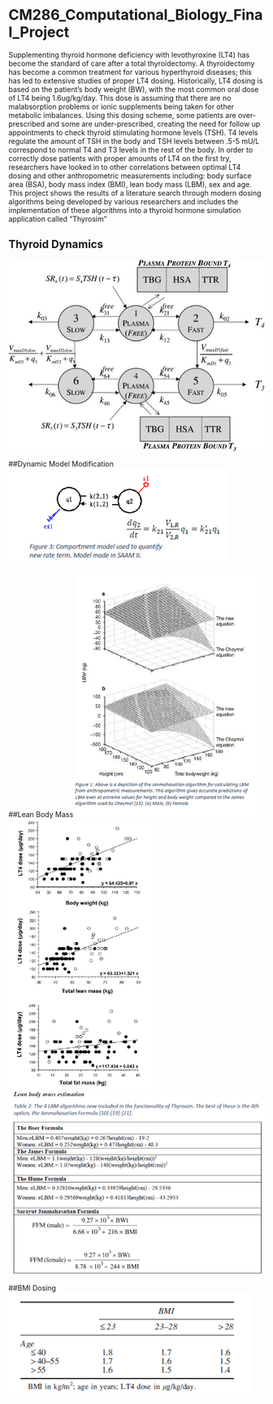 # CM286_Computational_Biology_Final_Project

Supplementing thyroid hormone deficiency with levothyroxine (LT4) has become the standard of care after a total thyroidectomy. 
A thyroidectomy has become a common treatment for various hyperthyroid diseases; this has led to extensive studies of proper LT4 dosing.
Historically, LT4 dosing is based on the patient’s body weight (BW), with the most common oral dose of LT4 being 1.6ug/kg/day. 
This dose is assuming that there are no malabsorption problems or ionic supplements being taken for other metabolic imbalances. 
Using this dosing scheme, some patients are over-prescribed and some are under-prescribed, creating the need for follow up appointments to check thyroid stimulating hormone levels (TSH). 
T4 levels regulate the amount of TSH in the body and TSH levels between .5-5 mU/L correspond to normal T4 and T3 levels in the rest of the body. 
In order to correctly dose patients with proper amounts of LT4 on the first try, researchers have looked in to other correlations between optimal LT4 dosing and other anthropometric measurements including: body surface area (BSA), body mass index (BMI), lean body mass (LBM), sex and age. 
This project shows the results of a literature search through modern dosing algorithms being developed by various researchers and includes the implementation of these algorithms into a thyroid hormone simulation application called “Thyrosim”

## Thyroid Dynamics
![Dynamic Model](https://github.com/MagineZ/CM286_Computational_Biology_Final_Project/blob/master/Pictures/Thyrosim_dynamics.jpg)

##Dynamic Model Modification
![Model Modification](https://github.com/MagineZ/CM286_Computational_Biology_Final_Project/blob/master/Pictures/Model.png)

##Lean Body Mass
![Lean Body Mass](https://github.com/MagineZ/CM286_Computational_Biology_Final_Project/blob/master/Pictures/Lean_Body_Mass.png)
![Estimation](https://github.com/MagineZ/CM286_Computational_Biology_Final_Project/blob/master/Pictures/Body_Mass_Correlation.png)
![Estimation](https://github.com/MagineZ/CM286_Computational_Biology_Final_Project/blob/master/Pictures/Lean_Body_Mass_Estimation.png)

##BMI Dosing
![example1](https://github.com/MagineZ/CM286_Computational_Biology_Final_Project/blob/master/Pictures/BMI_Dosing.png)




